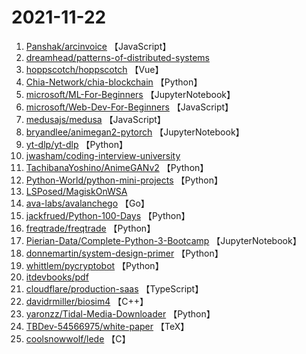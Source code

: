 # 2021-11-22

1. [Panshak/arcinvoice](https://github.com/Panshak/arcinvoice) 【JavaScript】
2. [dreamhead/patterns-of-distributed-systems](https://github.com/dreamhead/patterns-of-distributed-systems) 
3. [hoppscotch/hoppscotch](https://github.com/hoppscotch/hoppscotch) 【Vue】
4. [Chia-Network/chia-blockchain](https://github.com/Chia-Network/chia-blockchain) 【Python】
5. [microsoft/ML-For-Beginners](https://github.com/microsoft/ML-For-Beginners) 【JupyterNotebook】
6. [microsoft/Web-Dev-For-Beginners](https://github.com/microsoft/Web-Dev-For-Beginners) 【JavaScript】
7. [medusajs/medusa](https://github.com/medusajs/medusa) 【JavaScript】
8. [bryandlee/animegan2-pytorch](https://github.com/bryandlee/animegan2-pytorch) 【JupyterNotebook】
9. [yt-dlp/yt-dlp](https://github.com/yt-dlp/yt-dlp) 【Python】
10. [jwasham/coding-interview-university](https://github.com/jwasham/coding-interview-university) 
11. [TachibanaYoshino/AnimeGANv2](https://github.com/TachibanaYoshino/AnimeGANv2) 【Python】
12. [Python-World/python-mini-projects](https://github.com/Python-World/python-mini-projects) 【Python】
13. [LSPosed/MagiskOnWSA](https://github.com/LSPosed/MagiskOnWSA) 
14. [ava-labs/avalanchego](https://github.com/ava-labs/avalanchego) 【Go】
15. [jackfrued/Python-100-Days](https://github.com/jackfrued/Python-100-Days) 【Python】
16. [freqtrade/freqtrade](https://github.com/freqtrade/freqtrade) 【Python】
17. [Pierian-Data/Complete-Python-3-Bootcamp](https://github.com/Pierian-Data/Complete-Python-3-Bootcamp) 【JupyterNotebook】
18. [donnemartin/system-design-primer](https://github.com/donnemartin/system-design-primer) 【Python】
19. [whittlem/pycryptobot](https://github.com/whittlem/pycryptobot) 【Python】
20. [itdevbooks/pdf](https://github.com/itdevbooks/pdf) 
21. [cloudflare/production-saas](https://github.com/cloudflare/production-saas) 【TypeScript】
22. [davidrmiller/biosim4](https://github.com/davidrmiller/biosim4) 【C++】
23. [yaronzz/Tidal-Media-Downloader](https://github.com/yaronzz/Tidal-Media-Downloader) 【Python】
24. [TBDev-54566975/white-paper](https://github.com/TBDev-54566975/white-paper) 【TeX】
25. [coolsnowwolf/lede](https://github.com/coolsnowwolf/lede) 【C】
